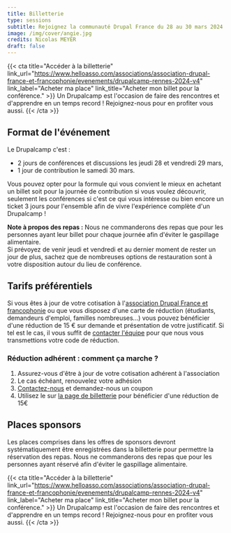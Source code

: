 ```yaml
---
title: Billetterie
type: sessions
subtitle: Rejoignez la communauté Drupal France du 28 au 30 mars 2024
image: /img/cover/angie.jpg
credits: Nicolas MEYER
draft: false
---
```

{{< cta
title="Accéder à la billetterie"
link_url="https://www.helloasso.com/associations/association-drupal-france-et-francophonie/evenements/drupalcamp-rennes-2024-v4"
link_label="Acheter ma place"
link_title="Acheter mon billet pour la conférence." >}}
Un Drupalcamp est l'occasion de faire des rencontres et d'apprendre en un temps record !
Rejoignez-nous pour en profiter vous aussi.
{{< /cta >}}

## Format de l'événement

Le Drupalcamp c'est :

* 2 jours de conférences et discussions les jeudi 28 et vendredi 29 mars,
* 1 jour de contribution le samedi 30 mars.

Vous pouvez opter pour la formule qui vous convient le mieux en achetant un billet soit pour la journée de contribution si vous voulez découvrir, seulement les conférences si c'est ce qui vous intéresse ou bien encore un ticket 3 jours pour l'ensemble afin de vivre l'expérience complète d'un Drupalcamp !

**Note à propos des repas :** Nous ne commanderons des repas que pour les personnes ayant leur billet pour chaque journée afin d'éviter le gaspillage alimentaire.\
Si prévoyez de venir jeudi et vendredi et au dernier moment de rester un jour de plus, sachez que de nombreuses options de restauration sont à votre disposition autour du lieu de conférence.

## Tarifs préférentiels

Si vous êtes à jour de votre cotisation à l'[association Drupal France et francophonie](https://www.drupal.fr/) ou que vous disposez d'une carte de réduction (étudiants, demandeurs d'emploi, familles nombreuses...) vous pouvez bénéficier d'une réduction de 15 € sur demande et présentation de votre justificatif.
Si tel est le cas, il vous suffit de [contacter l'équipe](/contact) pour que nous vous transmettions votre code de réduction.

### Réduction adhérent : comment ça marche ?

1. Assurez-vous d'être à jour de votre cotisation adhérent à l'association
2. Le cas échéant, renouvelez votre adhésion
3. [Contactez-nous](/contact) et demandez-nous un coupon
4. Utilisez le sur [la page de billetterie](https://www.helloasso.com/associations/association-drupal-france-et-francophonie/evenements/drupalcamp-rennes-2024-v4) pour bénéficier d'une réduction de 15€

## Places sponsors

Les places comprises dans les offres de sponsors devront systématiquement être enregistrées dans la billetterie pour permettre la réservation des repas. Nous ne commanderons des repas que pour les personnes ayant réservé afin d'éviter le gaspillage alimentaire.

{{< cta
title="Accéder à la billetterie"
link_url="https://www.helloasso.com/associations/association-drupal-france-et-francophonie/evenements/drupalcamp-rennes-2024-v4"
link_label="Acheter ma place"
link_title="Acheter mon billet pour la conférence." >}}
Un Drupalcamp est l'occasion de faire des rencontres et d'apprendre en un temps record !
Rejoignez-nous pour en profiter vous aussi.
{{< /cta >}}